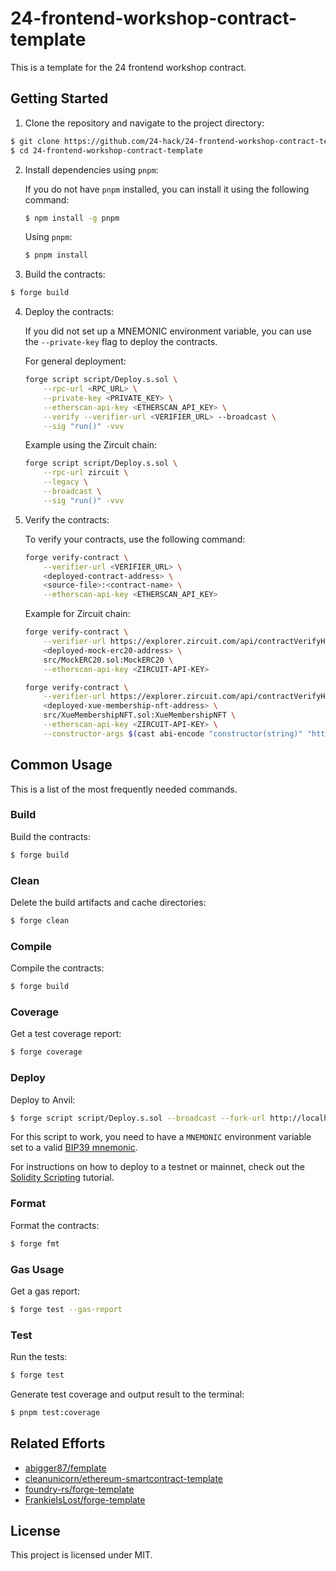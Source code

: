 # 24-frontend-workshop-contract-template

This is a template for the 24 frontend workshop contract.

## Getting Started

1. Clone the repository and navigate to the project directory:

```sh
$ git clone https://github.com/24-hack/24-frontend-workshop-contract-template.git
$ cd 24-frontend-workshop-contract-template
```

2. Install dependencies using `pnpm`:

   If you do not have `pnpm` installed, you can install it using the following command:

   ```sh
   $ npm install -g pnpm
   ```

   Using `pnpm`:

   ```sh
   $ pnpm install
   ```

3. Build the contracts:

```sh
$ forge build
```

4. Deploy the contracts:

   If you did not set up a MNEMONIC environment variable, you can use the `--private-key` flag to deploy the contracts.

   For general deployment:

   ```sh
   forge script script/Deploy.s.sol \
       --rpc-url <RPC_URL> \
       --private-key <PRIVATE_KEY> \
       --etherscan-api-key <ETHERSCAN_API_KEY> \
       --verify --verifier-url <VERIFIER_URL> --broadcast \
       --sig "run()" -vvv
   ```

   Example using the Zircuit chain:

   ```sh
   forge script script/Deploy.s.sol \
       --rpc-url zircuit \
       --legacy \
       --broadcast \
       --sig "run()" -vvv
   ```

5. Verify the contracts:

   To verify your contracts, use the following command:

   ```sh
   forge verify-contract \
       --verifier-url <VERIFIER_URL> \
       <deployed-contract-address> \
       <source-file>:<contract-name> \
       --etherscan-api-key <ETHERSCAN_API_KEY>
   ```

   Example for Zircuit chain:

   ```sh
   forge verify-contract \
       --verifier-url https://explorer.zircuit.com/api/contractVerifyHardhat \
       <deployed-mock-erc20-address> \
       src/MockERC20.sol:MockERC20 \
       --etherscan-api-key <ZIRCUIT-API-KEY>
   ```

   ```sh
   forge verify-contract \
       --verifier-url https://explorer.zircuit.com/api/contractVerifyHardhat \
       <deployed-xue-membership-nft-address> \
       src/XueMembershipNFT.sol:XueMembershipNFT \
       --etherscan-api-key <ZIRCUIT-API-KEY> \
       --constructor-args $(cast abi-encode "constructor(string)" "https://xuedaoisgood.com/")
   ```

## Common Usage

This is a list of the most frequently needed commands.

### Build

Build the contracts:

```sh
$ forge build
```

### Clean

Delete the build artifacts and cache directories:

```sh
$ forge clean
```

### Compile

Compile the contracts:

```sh
$ forge build
```

### Coverage

Get a test coverage report:

```sh
$ forge coverage
```

### Deploy

Deploy to Anvil:

```sh
$ forge script script/Deploy.s.sol --broadcast --fork-url http://localhost:8545
```

For this script to work, you need to have a `MNEMONIC` environment variable set to a valid
[BIP39 mnemonic](https://iancoleman.io/bip39/).

For instructions on how to deploy to a testnet or mainnet, check out the
[Solidity Scripting](https://book.getfoundry.sh/tutorials/solidity-scripting.html) tutorial.

### Format

Format the contracts:

```sh
$ forge fmt
```

### Gas Usage

Get a gas report:

```sh
$ forge test --gas-report
```

### Test

Run the tests:

```sh
$ forge test
```

Generate test coverage and output result to the terminal:

```sh
$ pnpm test:coverage
```

## Related Efforts

- [abigger87/femplate](https://github.com/abigger87/femplate)
- [cleanunicorn/ethereum-smartcontract-template](https://github.com/cleanunicorn/ethereum-smartcontract-template)
- [foundry-rs/forge-template](https://github.com/foundry-rs/forge-template)
- [FrankieIsLost/forge-template](https://github.com/FrankieIsLost/forge-template)

## License

This project is licensed under MIT.
